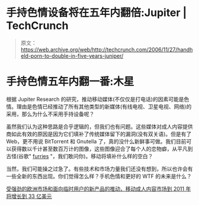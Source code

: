 # 手持色情设备将在五年内翻倍:Jupiter | TechCrunch

> 原文：<https://web.archive.org/web/http://techcrunch.com/2006/11/27/handheld-porn-to-double-in-five-years-juniper/>

# 手持色情五年内翻一番:木星

根据 Jupiter Research 的研究，推动移动媒体(不仅仅是打电话)的因素可能是色情。理由是色情已经推动了所有其他类型的新媒体(有线电视、卫星电视、网络)的采用，那么为什么不采用手持设备呢？

虽然我们认为这种思路是合乎逻辑的，但我们也有问题。这些媒体对成人内容提供商如此有效的原因是因为它们填补了传统媒体留下的漏洞(没有双关语)。但是有了 Web，更不用说 BitTorrent 和 Gnutella 了，真的没什么新鲜事可做。我们目前可以获得数以千计甚至数百万计的图像，这些图像迎合了每个人的恋物癖，从平凡到古怪(谷歌" [furries](https://web.archive.org/web/20130627210617/http://www.google.com/search?q=furries&ie=utf-8&oe=utf-8&rls=org.mozilla:en-US:official&client=firefox-a) "，我们敢问你)。移动将填补什么样的空白？

当然，我们可能操之过急了。有些技术和市场力量我们还没有想到，所以也许会有一些全新的东西出现。你们觉得怎么样？手机色情和更好的 WTF 的未来是什么？

[受强劲的欧洲市场和面向临时用户的新产品的推动，移动成人内容市场到 2011 年将增长到 33 亿美元](https://web.archive.org/web/20130627210617/http://www.prweb.com/releases/2006/11/prweb483054.htm)